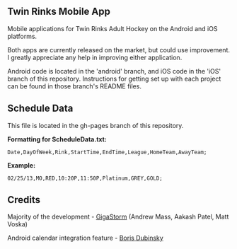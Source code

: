 Twin Rinks Mobile App
-----

Mobile applications for Twin Rinks Adult Hockey on the Android and iOS platforms. 

Both apps are currently released on the market, but could use improvement. I greatly appreciate any help in improving either application.

Android code is located in the 'android' branch, and iOS code in the 'iOS' branch of this repository. Instructions for getting set up with each project can be found in those branch's README files.

Schedule Data
-----
This file is located in the gh-pages branch of this repository.

**Formatting for ScheduleData.txt:**

`Date,DayOfWeek,Rink,StartTime,EndTime,League,HomeTeam,AwayTeam;`
  
**Example:**
   
`02/25/13,MO,RED,10:20P,11:50P,Platinum,GREY,GOLD;`

Credits
-------

Majority of the development - [GigaStorm](http://www.gigastormdevelopers.com) (Andrew Mass, Aakash Patel, Matt Voska)

Android calendar integration feature - [Boris Dubinsky](http://www.github.com/dubi13)
